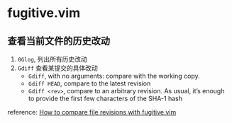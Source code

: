 # fugitive.vim

## 查看当前文件的历史改动

1. `0Glog`, 列出所有历史改动
2. `Gdiff`  查看某提交的具体改动 
   - `Gdiff`, with no arguments: compare with the working copy.
   - `Gdiff HEAD`, compare to the latest revision
   - `Gdiff <rev>`, compare to an arbitrary revision. As usual, it’s enough to provide the first few characters of the SHA-1 hash

reference: [How to compare file revisions with fugitive.vim](https://advancedweb.hu/how-to-compare-file-revisions-with-fugitive-vim/)

